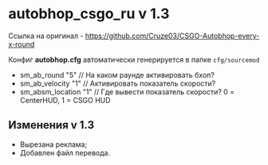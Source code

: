 # autobhop_csgo_ru v 1.3

Ссылка на оригинал - https://github.com/Cruze03/CSGO-Autobhop-every-x-round

Конфиг <b>autobhop.cfg</b> автоматически генерируется в папке <code>cfg/sourcemod</code>
<ul>
<li>sm_ab_round "5" // На каком раунде активировать бхоп?</li>
<li>sm_ab_velocity "1" // Активировать показатель скорости?</li>
<li>sm_absm_location "1" // Где вывести показатель скорости? 0 = CenterHUD, 1 = CSGO HUD</li>
</ul>

<h2>Изменения v 1.3</h2>

- Вырезана реклама;
- Добавлен файл перевода.
